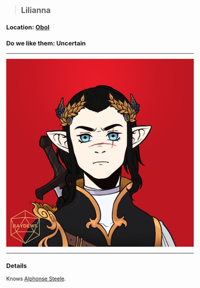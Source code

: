 >## Lilianna

### Location: [Obol](../../Locations/Obol.md)

### Do we like them: Uncertain

***

![lilianna](../../../Templates/images/npc-lilianna.png "elf? knight (awooga)")

***

### Details

Knows [Alphonse Steele](../PCs/Alphonse%20Steele.md).
